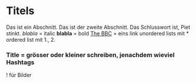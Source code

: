 # Titels
Das ist ein Abschnitt.
Das ist der zweite Abschnitt.
Das Schlusswort ist, Piet stinkt.
_blabla_ = italic
**blabla** = bold
[The BBC](www.bbc.com/news) = eins link
unordered lists mit *
ordered list mit 1., 2.
### Title = grösser oder kleiner schreiben, jenachdem wieviel Hashtags
! für Bilder
